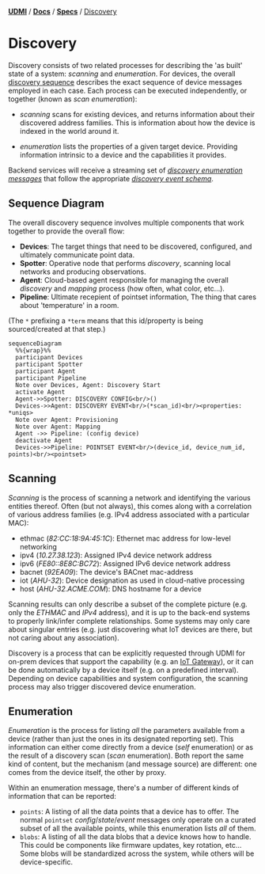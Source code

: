 [**UDMI**](../../) / [**Docs**](../) / [**Specs**](./) / [Discovery](#)

# Discovery

Discovery consists of two related processes for describing the 'as built'
state of a system: _scanning_ and _enumeration_. For devices, the overall
[discovery sequence](sequences/discovery.md) describes the exact sequence
of device messages employed in each case. Each process can be
executed independently, or together (known as _scan enumeration_):

* _scanning_ scans for existing devices, and returns information about
their discovered address families. This is
information about how the device is indexed in the world around it.

* _enumeration_ lists the properties of a given target device. Providing
information intrinsic to a device and the capabilities it provides.

Backend services will receive a streaming set of
[_discovery enumeration messages_](../../tests/event_discovery.tests/enumeration.json) that
follow the appropriate [_discovery event schema_](../../gencode/docs/event_discovery.html).

## Sequence Diagram

The overall discovery sequence involves multiple components that work together to provide the overall flow:
* **Devices**: The target things that need to be discovered, configured, and ultimately communicate point data.
* **Spotter**: Operative node that performs _discovery_, scanning local networks and producing observations.
* **Agent**: Cloud-based agent responsible for managing the overall _discovery_ and _mapping_ process (how often, what color, etc...).
* **Pipeline**: Ultimate recepient of pointset information, The thing that cares about 'temperature' in a room.

(The `*` prefixing a `*term` means that this id/property is being sourced/created at that step.)

```mermaid
sequenceDiagram
  %%{wrap}%%
  participant Devices
  participant Spotter
  participant Agent
  participant Pipeline
  Note over Devices, Agent: Discovery Start
  activate Agent
  Agent->>Spotter: DISCOVERY CONFIG<br/>()
  Devices->>Agent: DISCOVERY EVENT<br/>(*scan_id)<br/><properties: *uniqs>
  Note over Agent: Provisioning
  Note over Agent: Mapping
  Agent ->> Pipeline: (config device)
  deactivate Agent
  Devices->>Pipeline: POINTSET EVENT<br/>(device_id, device_num_id, points)<br/><pointset>
```

## Scanning

_Scanning_ is the process of scanning a network and identifying the various
entities thereof. Often (but not always), this comes along with a correlation
of various address families (e.g. IPv4 address associated with a particular MAC):

* ethmac (_82:CC:18:9A:45:1C_): Ethernet mac address for low-level networking
* ipv4 (_10.27.38.123_): Assigned IPv4 device network address
* ipv6 (_FE80::8E8C:BC72_): Assigned IPv6 device network address
* bacnet (_92EA09_): The device's BACnet mac-address
* iot (_AHU-32_): Device designation as used in cloud-native processing
* host (_AHU-32.ACME.COM_): DNS hostname for a device

Scanning results can only describe a subset of the complete picture (e.g. only the
_ETHMAC_ and _IPv4_ address), and it is up to the back-end systems to properly link/infer complete
relationships. Some systems may only care about singular entries (e.g. just discovering
what IoT devices are there, but not caring about any association).

Discovery is a process that can be explicitly requested through UDMI for on-prem
devices that support the capability (e.g. an [IoT Gateway](gateway.md)), or it
can be done automatically by a device itself (e.g. on a predefined interval). Depending
on device capabilities and system configuration, the scanning process may also
trigger discovered device enumeration.

## Enumeration

_Enumeration_ is the process for listing  _all_ the parameters available from a device
(rather than just the ones in its designated reporting set). This information can
either come directly from a device (_self_ enumeration) or as the result of a discovery
scan (_scan_ enumeration). Both report the same kind of content, but the mechanism
(and message source) are different: one comes from the device itself, the other by proxy.

Within an enumeration message, there's a number of different kinds of information that can
be reported:
  * `points`: A listing of all the data points that a device has to offer. The normal
  `pointset` _config_/_state_/_event_ messages only operate on a curated subset of all
  the available points, while this enumeration lists _all_ of them.
  * `blobs`: A listing of all the data blobs that a device knows how to handle. This could
  be components like firmware updates, key rotation, etc... Some blobs will be standardized
  across the system, while others will be device-specific.
